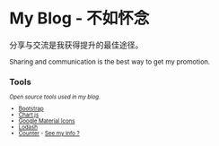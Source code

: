 # My Blog - 不如怀念

分享与交流是我获得提升的最佳途径。

<small>Sharing and communication is the best way to get my promotion.<small>
  
## Tools

*Open source tools used in my blog.*

- [Bootstrap](https://getbootstrap.com/)
- [Chart.js](https://www.chartjs.org/)
- [Google Material Icons](https://fonts.google.com/icons)
- [Lodash](https://lodash.com/)
- [Counter](https://counter.dev/) - [See my info ?](https://counter.dev/dashboard.html?user=mrwang1212&token=crq1TWS5OR%2FR0ksf)
